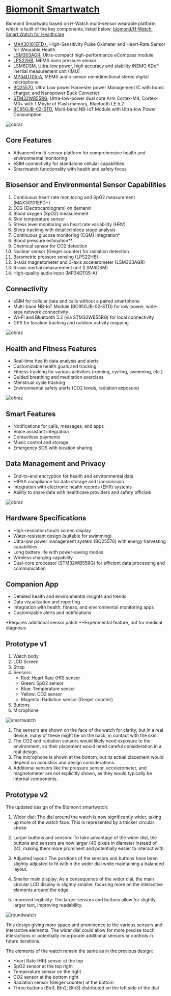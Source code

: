 # [Biomonit Smartwatch](http://www.biomonit.com)

Biomonit Smartwatc based on H-Watch multi-sensor wearable platform which is built of the key components, listed below:
[biomonit/H-Watch: Smart Watch for Healthcare](https://github.com/biomonit/H-Watch)

-   [MAX30101EFD+](https://www.maximintegrated.com/en/products/interface/sensor-interface/MAX30101.html), High-Sensitivity Pulse Oximeter and Heart-Rate Sensor for Wearable Health
-   [LSM303AGR](https://www.st.com/en/mems-and-sensors/lsm303agr.html), Ultra-compact high-performance eCompass module
-   [LPS22HB](https://www.st.com/en/mems-and-sensors/lps22hb.html), MEMS nano pressure sensor
-   [LSM6DSM](https://www.st.com/en/mems-and-sensors/lsm6dsm.html), Ultra-low power, high accuracy and stability iNEMO 6DoF inertial measurement unit (IMU)
-   [MP34DT05-A](https://www.st.com/en/mems-and-sensors/mp34dt05-a.html), MEMS audio sensor omnidirectional stereo digital microphone
-   [BQ25570](https://www.ti.com/product/BQ25570), Ultra Low power Harvester power Management IC with boost charger, and Nanopower Buck Converter
-   [STM32WB55RG](https://www.st.com/en/microcontrollers-microprocessors/stm32wb55rg.html), Ultra-low-power dual core Arm Cortex-M4, Cortex-M0+ with 1 Mbyte of Flash memory, Bluetooth LE 5.2
-   [BC95GJB-02-STD](https://www.quectel.com/UploadFile/Product/Quectel_BC95-G_NB-IoT_Specification_V1.2.pdf), Multi-band NB-IoT Module with Ultra-low Power Consumption



![obraz](https://github.com/user-attachments/assets/f342321d-9f10-4564-ab3a-0343803114ad)

## Core Features
- Advanced multi-sensor platform for comprehensive health and environmental monitoring
- eSIM connectivity for standalone cellular capabilities
- Smartwatch functionality with health and safety focus

## Biosensor and Environmental Sensor Capabilities
1. Continuous heart rate monitoring and SpO2 measurement (MAX30101EFD+)
2. ECG (Electrocardiogram) on demand
3. Blood oxygen (SpO2) measurement
4. Skin temperature sensor
5. Stress level monitoring via heart rate variability (HRV)
6. Sleep tracking with detailed sleep stage analysis
7. Continuous glucose monitoring (CGM) integration*
8. Blood pressure estimation**
9. Chemical sensor for CO2 detection
10. Nuclear sensor (Geiger counter) for radiation detection
11. Barometric pressure sensing (LPS22HB)
12. 3-axis magnetometer and 3-axis accelerometer (LSM303AGR)
13. 6-axis inertial measurement unit (LSM6DSM)
14. High-quality audio input (MP34DT05-A)

## Connectivity
- eSIM for cellular data and calls without a paired smartphone
- Multi-band NB-IoT Module (BC95GJB-02-STD) for low-power, wide-area network connectivity
- Wi-Fi and Bluetooth 5.2 (via STM32WB55RG) for local connectivity
- GPS for location tracking and outdoor activity mapping



![obraz](https://github.com/user-attachments/assets/38ae9736-c862-4ae9-bda2-2dfe6fa0f935)


## Health and Fitness Features
- Real-time health data analysis and alerts
- Customizable health goals and tracking
- Fitness tracking for various activities (running, cycling, swimming, etc.)
- Guided breathing and meditation exercises
- Menstrual cycle tracking
- Environmental safety alerts (CO2 levels, radiation exposure)


![obraz](https://github.com/user-attachments/assets/9b0f119b-df97-46f5-8314-f65cf4d091a3)

## Smart Features
- Notifications for calls, messages, and apps
- Voice assistant integration
- Contactless payments
- Music control and storage
- Emergency SOS with location sharing

## Data Management and Privacy
- End-to-end encryption for health and environmental data
- HIPAA compliance for data storage and transmission
- Integration with electronic health records (EHR) systems
- Ability to share data with healthcare providers and safety officials


![obraz](https://github.com/user-attachments/assets/4501cd67-f819-47a8-b3fa-b54691af172b)

## Hardware Specifications
- High-resolution touch screen display
- Water-resistant design (suitable for swimming)
- Ultra-low power management system (BQ25570) with energy harvesting capabilities
- Long battery life with power-saving modes
- Wireless charging capability
- Dual-core processor (STM32WB55RG) for efficient data processing and communication

## Companion App
- Detailed health and environmental insights and trends
- Data visualization and reporting
- Integration with health, fitness, and environmental monitoring apps
- Customizable alerts and notifications

*Requires additional sensor patch
**Experimental feature, not for medical diagnosis


## Prototype v1

1. Watch body
2. LCD Screen
3. Strap
4. Sensors: 
   - Red: Heart Rate (HR) sensor
   - Green: SpO2 sensor
   - Blue: Temperature sensor
   - Yellow: CO2 sensor
   - Magenta: Radiation sensor (Geiger counter)
5. Buttons
6. Microphone


![smartwatch](smartwatch.svg)



1. The sensors are shown on the face of the watch for clarity, but in a real device, many of these might be on the back, in contact with the skin.
2. The CO2 and radiation sensors would likely need exposure to the environment, so their placement would need careful consideration in a real design.
3. The microphone is shown at the bottom, but its actual placement would depend on acoustics and design considerations.
4. Additional sensors like the pressure sensor, accelerometer, and magnetometer are not explicitly shown, as they would typically be internal components.


## Prototype v2


The updated design of the Biomonit smartwatch:

1. Wider dial: The dial around the watch is now significantly wider, taking up more of the watch face. This is represented by a thicker circular stroke 

2. Larger buttons and sensors: To take advantage of the wider dial, the buttons and sensors are now larger (40 pixels in diameter instead of 24), making them more prominent and potentially easier to interact with.

3. Adjusted layout: The positions of the sensors and buttons have been slightly adjusted to fit within the wider dial while maintaining a balanced layout.

4. Smaller main display: As a consequence of the wider dial, the main circular LCD display is slightly smaller, focusing more on the interactive elements around the edge.

5. Improved legibility: The larger sensors and buttons allow for slightly larger text, improving readability.


![roundwatch](roundwatch.svg)

This design giving more space and prominence to the various sensors and interactive elements.
The wider dial could allow for more precise touch interactions or potentially incorporate additional sensors or controls in future iterations.

The elements of the watch remain the same as in the previous design:

- Heart Rate (HR) sensor at the top
- SpO2 sensor at the top right
- Temperature sensor on the right
- CO2 sensor at the bottom right
- Radiation sensor (Geiger counter) at the bottom
- Three buttons (Btn1, Btn2, Btn3) distributed on the left side of the dial






